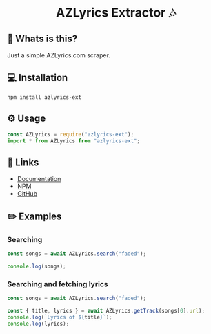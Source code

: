<h1 align="center">AZLyrics Extractor 🎶</h1>

## 🤔 Whats is this?

Just a simple AZLyrics.com scraper.

## 💻 Installation

```
npm install azlyrics-ext
```

## ⚙️ Usage

```js
const AZLyrics = require("azlyrics-ext");
import * from AZLyrics from "azlyrics-ext";
```

## 📎 Links

-   [Documentation](https://azlyrics-ext.js.org)
-   [NPM](https://npmjs.com/azlyrics-ext)
-   [GitHub](https://github.com/zyrouge/azlyrics-ext)

## ✏️ Examples

### Searching

```js
const songs = await AZLyrics.search("faded");

console.log(songs);
```

### Searching and fetching lyrics

```js
const songs = await AZLyrics.search("faded");

const { title, lyrics } = await AZLyrics.getTrack(songs[0].url);
console.log(`Lyrics of ${title}`);
console.log(lyrics);
```
